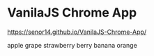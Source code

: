 # VanilaJS Chrome App

https://senor14.github.io/VanilaJS-Chrome-App/

apple
grape
strawberry
berry
banana
orange
